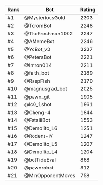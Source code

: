 Rank|Bot|Rating
---|---|---
#1|@MysteriousGold|2303
#2|@ToromBot|2248
#3|@TheFreshman1902|2247
#4|@AMemeBot|2246
#5|@YoBot_v2|2227
#6|@PetersBot|2221
#7|@Intron014|2211
#8|@faith_bot|2189
#9|@RaspFish|2170
#10|@magnusglad_bot|2025
#11|@pawn_git|1905
#12|@lc0_1shot|1861
#13|@Cheng-4|1844
#14|@FataliiBot|1553
#15|@Demolito_L6|1251
#16|@Rodent-IV|1247
#17|@Demolito_L5|1207
#18|@Demolito_L4|1204
#19|@botTideEval|868
#20|@pawnrobot|812
#21|@MinOpponentMoves|758
